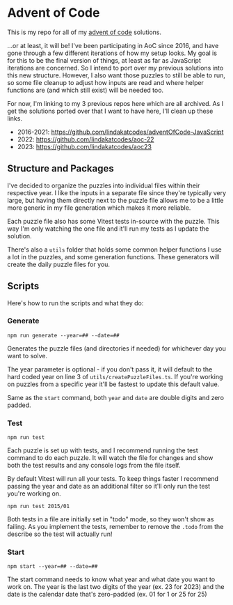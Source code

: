 # Advent of Code

This is my repo for all of my [advent of code](https://adventofcode.com) solutions.

...or at least, it will be! I've been participating in AoC since 2016, and have gone through a few different iterations of how my setup looks. My goal is for this to be the final version of things, at least as far as JavaScript iterations are concerned. So I intend to port over my previous solutions into this new structure. However, I also want those puzzles to still be able to run, so some file cleanup to adjust how inputs are read and where helper functions are (and which still exist) will be needed too.

For now, I'm linking to my 3 previous repos here which are all archived. As I get the solutions ported over that I want to have here, I'll clean up these links. 
- 2016-2021: https://github.com/lindakatcodes/adventOfCode-JavaScript
- 2022: https://github.com/lindakatcodes/aoc-22
- 2023: https://github.com/lindakatcodes/aoc23

## Structure and Packages

I've decided to organize the puzzles into individual files within their respective year. I like the inputs in a separate file since they're typically very large, but having them directly next to the puzzle file allows me to be a little more generic in my file generation which makes it more reliable.

Each puzzle file also has some Vitest tests in-source with the puzzle. This way I'm only watching the one file and it'll run my tests as I update the solution.

There's also a `utils` folder that holds some common helper functions I use a lot in the puzzles, and some generation functions. These generators will create the daily puzzle files for you.

## Scripts

Here's how to run the scripts and what they do:

### Generate

`npm run generate --year=## --date=##`

Generates the puzzle files (and directories if needed) for whichever day you want to solve.

The year parameter is optional - if you don't pass it, it will default to the hard coded year on line 3 of `utils/createPuzzleFiles.ts`. If you're working on puzzles from a specific year it'll be fastest to update this default value.

Same as the `start` command, both `year` and `date` are double digits and zero padded.

### Test

`npm run test`

Each puzzle is set up with tests, and I recommend running the test command to do each puzzle. It will watch the file for changes and show both the test results and any console logs from the file itself.

By default Vitest will run all your tests. To keep things faster I recommend passing the year and date as an additional filter so it'll only run the test you're working on.

`npm run test 2015/01`

Both tests in a file are initially set in "todo" mode, so they won't show as failing. As you implement the tests, remember to remove the `.todo` from the describe so the test will actually run!

### Start

`npm start --year=## --date=##`

The start command needs to know what year and what date you want to work on. The year is the last two digits of the year (ex. 23 for 2023) and the date is the calendar date that's zero-padded (ex. 01 for 1 or 25 for 25)
